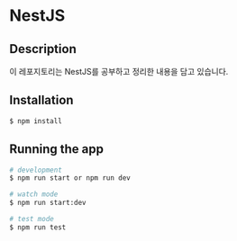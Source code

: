 # NestJS

## Description
이 레포지토리는 NestJS를 공부하고 정리한 내용을 담고 있습니다. 

## Installation
```bash
$ npm install
```

## Running the app
```bash
# development
$ npm run start or npm run dev

# watch mode
$ npm run start:dev

# test mode
$ npm run test 
```

